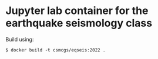 # Jupyter lab container for the earthquake seismology class

Build using:

```console
$ docker build -t csmcgs/eqseis:2022 .
```

